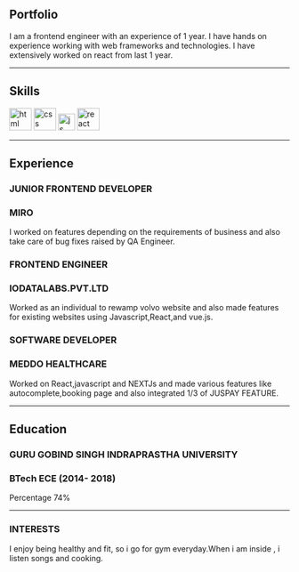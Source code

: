 ## Portfolio

I am a frontend engineer with an experience of 1 year. I have hands on experience working with web frameworks and technologies. I have extensively worked on react from last 1 year.

---

## Skills

<p align='left'>
  <img src="https://upload.wikimedia.org/wikipedia/commons/thumb/6/61/HTML5_logo_and_wordmark.svg/2048px-HTML5_logo_and_wordmark.svg.png" alt="html" width="40" height="40">
  <img src='https://upload.wikimedia.org/wikipedia/commons/thumb/d/d5/CSS3_logo_and_wordmark.svg/1200px-CSS3_logo_and_wordmark.svg.png' alt="css" width="40" height="40">
  <img src='https://upload.wikimedia.org/wikipedia/commons/6/6a/JavaScript-logo.png' height='30' width='auto' alt="js">
   <img src="https://upload.wikimedia.org/wikipedia/commons/thumb/a/a7/React-icon.svg/1280px-React-icon.svg.png" alt="react" width="auto" height="40"/>
</p>

---

## Experience

### **JUNIOR FRONTEND DEVELOPER**
### MIRO

I worked on features depending on the requirements of business and also take care of bug fixes raised by QA Engineer.

### **FRONTEND ENGINEER**
### IODATALABS.PVT.LTD

Worked as an individual to rewamp volvo website and also made features for existing websites using Javascript,React,and vue.js.

### **SOFTWARE DEVELOPER**
### MEDDO HEALTHCARE

Worked on React,javascript and NEXTJs and made various features like autocomplete,booking page and also integrated 1/3 of JUSPAY FEATURE.

---

## Education

### **GURU GOBIND SINGH INDRAPRASTHA UNIVERSITY**
### BTech ECE (2014- 2018)
Percentage 74%

---

### INTERESTS

I enjoy being healthy and fit, so i go for gym everyday.When i am inside , i listen songs and cooking.
